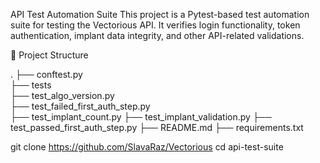 API Test Automation Suite
This project is a Pytest-based test automation suite for testing the Vectorious API. It verifies login functionality, token authentication, implant data integrity, and other API-related validations.

📁 Project Structure

.
├── conftest.py              
├── tests           
  ├── test_algo_version.py         
  ├── test_failed_first_auth_step.py        
  ├── test_implant_count.py
  ├── test_implant_validation.py
  ├── test_passed_first_auth_step.py
├── README.md 
├── requirements.txt

git clone https://github.com/SlavaRaz/Vectorious
cd api-test-suite

  
